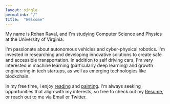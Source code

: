 ```yaml
---
layout: single
permalink: "/"
title:  "Welcome"
---
```


<style> .page__content p {font-size: 0.8em;}</style>

My name is Rohan Raval, and I'm studying Computer Science and Physics at the University of Virginia.

I'm passionate about autonomous vehicles and cyber-physical robotics. I'm invested in  researching and developing innovative solutions to create safe and accessible transportation. In addition to self driving cars, I'm very interested in machine learning (particularly deep learning) and growth engineering in tech startups, as well as emerging technologies like blockchain.

In my free time, I enjoy [reading][reading] and [painting][painting]. I'm always seeking opportunities that align with my interests, so free to check out my [Resume][resume], or reach out to me via Email or Twitter.



[reading]: /reading-list/
[painting]: /paintings/
[resume]: /resume/